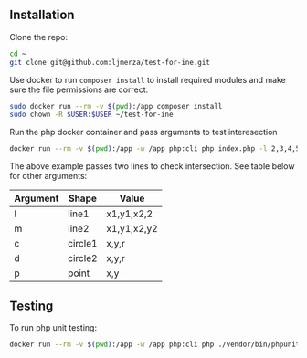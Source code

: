 ## Installation

Clone the repo:

```bash
cd ~
git clone git@github.com:ljmerza/test-for-ine.git
```

Use docker to run `composer install` to install required modules and make sure the file permissions are correct.

```bash
sudo docker run --rm -v $(pwd):/app composer install
sudo chown -R $USER:$USER ~/test-for-ine
```

Run the php docker container and pass arguments to test interesection

```bash
docker run --rm -v $(pwd):/app -w /app php:cli php index.php -l 2,3,4,5 -m 4,3,5,6
```

The above example passes two lines to check intersection. See table below for other arguments:

| Argument | Shape   | Value       |
|----------|---------|-------------|
| l        | line1   | x1,y1,x2,2  |
| m        | line2   | x1,y1,x2,y2 |
| c        | circle1 | x,y,r       |
| d        | circle2 | x,y,r       |
| p        | point   | x,y         |


## Testing
To run php unit testing:

```bash
docker run --rm -v $(pwd):/app -w /app php:cli php ./vendor/bin/phpunit tests/
```

